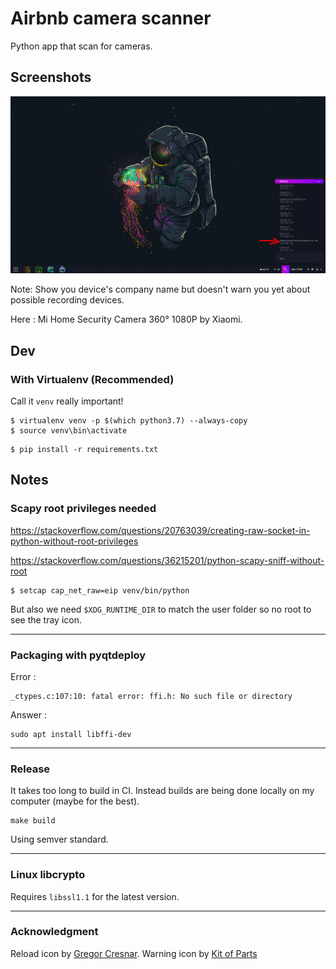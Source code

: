 # Airbnb camera scanner

Python app that scan for cameras.

## Screenshots

![Application screenshot](./screenshots/screenshot-airbnb-scanner-2.png "Boo")

Note: Show you device's company name but doesn't warn you yet about possible recording devices.

Here : Mi Home Security Camera 360° 1080P by Xiaomi.

## Dev

### With Virtualenv (Recommended)

Call it `venv` really important!

```
$ virtualenv venv -p $(which python3.7) --always-copy
$ source venv\bin\activate
```


```
$ pip install -r requirements.txt
```

## Notes

### Scapy root privileges needed

https://stackoverflow.com/questions/20763039/creating-raw-socket-in-python-without-root-privileges

https://stackoverflow.com/questions/36215201/python-scapy-sniff-without-root

```
$ setcap cap_net_raw=eip venv/bin/python
```

But also we need `$XDG_RUNTIME_DIR` to match the user folder so no root to see the tray icon.

----

### Packaging with pyqtdeploy

Error :
```
_ctypes.c:107:10: fatal error: ffi.h: No such file or directory
```
Answer :
```
sudo apt install libffi-dev
```

----

### Release

It takes too long to build in CI. Instead builds are being done locally on my computer (maybe for the best).
```
make build
```

Using semver standard.

----

### Linux libcrypto

Requires `libssl1.1` for the latest version.

----

### Acknowledgment

Reload icon by [Gregor Cresnar](https://www.flaticon.com/authors/gregor-cresnar).
Warning icon by [Kit of Parts](http://kitofparts.co/)